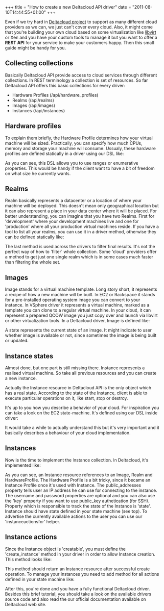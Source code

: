 +++
title = "How to create a new Deltacloud API driver"
date = "2011-08-10T14:44:55+01:00"
+++

Even if we try hard in [Deltacloud project](http://deltacloud.org) to support as
many different cloud providers as we can, we just can't cover every cloud. Also,
it might come that you're building your own cloud based on some
virtualization like [libvirt](http://libvirt.org) or Xen and you have your
custom tools to manage it but you want to offer a **REST API** for your service
to make your customers happy. Then this small guide might be handy for you.

Collecting collections
--------------

Basically Deltacloud API provide access to cloud services through different
collections. In REST terminology a collection is set of resources. So far
Deltacloud API offers this basic collections for every driver:

* Hardware Profiles (/api/hardware_profiles)
* Realms (/api/realms)
* Images (/api/images)
* Instances (/api/instances)

Hardware profiles
-----------

To explain them briefly, the Hardware Profile determines how your virtual
machine will be sized. Practically, you can specify how much CPUs, memory and
storage your machine will consume. Ussualy, these hardware profiles are defined
statically in a driver using our DSL like:

<script src="https://gist.github.com/1485993.js"> </script>

As you can see, this DSL allows you to use ranges or enumerative properties.
This would be handy if the client want to have a bit of freedom on what size he
currently wants.

Realms
-----------

Realm basically represents a datacenter or a location of where your machine will
be deployed. This doesn't mean only geographical location but it can also
represent a place in your data center where it will be placed. For better
understanding, you can imagine that you have two Realms. First for 'development'
where your development machines live and one for 'production' where all your
production virtual machines reside. If you have a tool to list all your realms,
you can use it in a driver method, otherwise they can be defined
statically like:

<script src="https://gist.github.com/1485995.js"> </script>

The last method is used across the drivers to filter final results. It's not the
perfect way of how to 'filter' whole collection. Some 'cloud' providers offer a
method to get just one single realm which is in some cases much faster than
filtering the whole set.

Images
-----------

Image stands for a virtual machine template. Long story short, it represents a
recipe of how a new machine will be built. In EC2 or Rackspace it stands for a
pre-installed operating system image you can convert to your instance.  In
VSphere driver it represents a virtual machine, marked as a template you can
clone to a regular virtual machine. In your cloud, it can represent a prepared
QCOW image you just copy over and launch via libvirt or other virtualization
tools. In a Deltacloud driver, Image is defined like: 

<script src="https://gist.github.com/1485999.js"> </script>

A state represents the current state of an image. It might indicate to user
whether image is available or not, since sometimes the image is being built or
updated.

Instance states
--------

Almost done, but one part is still missing there. Instance represents a realised
virtual machine. So take all previous resources and you can create a new
instance.

Actually the Instance resource in Deltacloud API is the only object which has a
real state. According to the state of the Instance, client is able to execute
particular operations on it, like start, stop or destroy.

It's up to you how you describe a behavior of your cloud. For inspiration you
can take a look on the EC2 state-machine. It's defined using our DSL inside
driver:

<script src="https://gist.github.com/1486003.js"> </script>

It would take a while to actually understand this but it's very important and it
basically describes a behaviour of your cloud implementation.

Instances
------------

Now is the time to implement the Instance collection. In Deltacloud, it's
implemented like:

<script src="https://gist.github.com/1486005.js"> </script>

As you can see, an Instance resource references to an Image, Realm and
HardwareProfile. The Hardware Profile is a bit tricky, since it became an
Instance Profile once it's used with Instance.  The public_addresses property
tells user an IP address he can use for connecting to the instance. The username
and password properties are optional and you can also use the 'key' property if
you want to use public_key authetication (for SSH).  Property which is
responsible to track the state of the Instance is 'state'. Instance should have
state defined in your state machine (see top). To advertise the currently
available actions to the user you can use our 'instanceactionsfor' helper.

Instance actions
------------

Since the Instance object is 'creatable', you must define the 'create_instance'
method in your driver in order to allow Instance creation. This method looks
like:

<script src="https://gist.github.com/1486006.js"> </script>

This method should return an Instance resource after successful create
operation. To manage your instances you need to add method for all actions
defined in your state machine like:

<script src="https://gist.github.com/1486007.js"> </script>

After this, you're done and you have a fully functional Deltacloud driver.
Besides this brief tutorial, you should take a look on the available drivers
source code and also read the our official documentation available on Deltacloud
web site.
